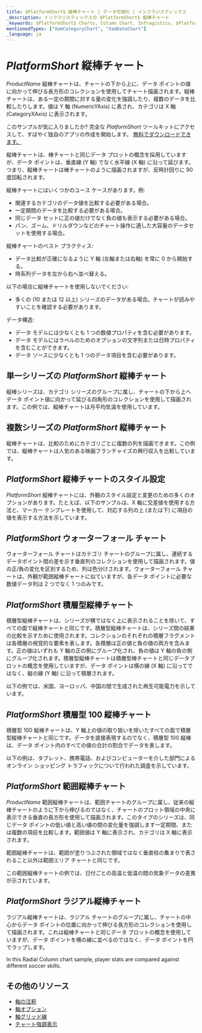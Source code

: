 ```yaml
---
title: $PlatformShort$ 縦棒チャート | データ可視化 | インフラジスティックス
_description: インフラジスティックスの $PlatformShort$ 縦棒チャート
_keywords: $PlatformShort$ Charts, Column Chart, Infragistics, $PlatformShort$ チャート, 縦棒チャート, インフラジスティックス
mentionedTypes: ["XamCategoryChart", "XamDataChart"]
_language: ja
---
```

# $PlatformShort$ 縦棒チャート

$ProductName$ 縦棒チャートは、チャートの下から上に、データ ポイントの値に向かって伸びる長方形のコレクションを使用してチャート描画されます。縦棒チャートは、ある一定の期間に対する量の変化を強調したり、複数のデータを比較したりします。値は Y 軸 (NumericYAxis) に表され、カテゴリは X 軸 (CategoryXAxis) に表示されます。


<code-view style="height: 400px" 
           data-demos-base-url="{environment:dvDemosBaseUrl}" 
           iframe-src="{environment:dvDemosBaseUrl}/charts/category-chart-column-chart-with-legend" 
           alt="凡例付きの $PlatformShort$ 縦棒チャート" >
</code-view>

<div class="divider--half"></div>

このサンプルが気に入りましたか? 完全な $PlatformShort$ ツールキットにアクセスして、すばやく独自のアプリの作成を開始します。 <a href="{environment:infragisticsBaseUrl}/products/$ProductSpinal$/download">無料でダウンロードできます。</a>

縦棒チャートは、棒チャートと同じデータ プロットの概念を採用していますが、データ ポイントは、垂直線 (Y 軸) でなく水平線 (X 軸) に沿って延びます。つまり、縦棒チャートは棒チャートのように描画されますが、反時計回りに 90 度回転されます。

縦棒チャートにはいくつかのユース ケースがあります。例:

- 関連するカテゴリのデータ値を比較する必要がある場合。
- 一定期間のデータを比較する必要がある場合。
- 同じデータ セットに正の値だけでなく負の値も表示する必要がある場合。
- パン、ズーム、ドリルダウンなどのチャート操作に適した大容量のデータセットを使用する場合。

縦棒チャートのベスト プラクティス:

- データ比較が正確になるように Y 軸 (左軸または右軸) を常に 0 から開始する。
- 時系列データを左から右へ並べ替える。

以下の場合に縦棒チャートを使用しないでください:

- 多くの (10 または 12 以上) シリーズのデータがある場合。チャートが読みやすいことを確認する必要があります。

データ構造: 

- データ モデルには少なくとも 1 つの数値プロパティを含む必要があります。
- データ モデルにはラベルのためのオプションの文字列または日時プロパティを含むことができます。
- データ ソースに少なくとも 1 つのデータ項目を含む必要があります。

## 単一シリーズの $PlatformShort$ 縦棒チャート

縦棒シリーズは、カテゴリ シリーズのグループに属し、チャートの下から上へデータ ポイント値に向かって延びる四角形のコレクションを使用して描画されます。この例では、縦棒チャートは月平均気温を使用しています。


<code-view style="height: 400px" 
           data-demos-base-url="{environment:dvDemosBaseUrl}" 
           iframe-src="{environment:dvDemosBaseUrl}/charts/category-chart-column-chart-single-source" 
           alt="単一シリーズの $PlatformShort$ 縦棒チャート" >
</code-view>

<div class="divider--half"></div>

## 複数シリーズの $PlatformShort$ 縦棒チャート

縦棒チャートは、比較のためにカテゴリごとに複数の列を描画できます。この例では、縦棒チャートは人気のある映画フランチャイズの興行収入を比較しています。


<code-view style="height: 400px" 
           data-demos-base-url="{environment:dvDemosBaseUrl}" 
           iframe-src="{environment:dvDemosBaseUrl}/charts/category-chart-column-chart-multiple-sources" 
           alt="複数シリーズの $PlatformShort$ 縦棒チャート" >
</code-view>

<div class="divider--half"></div>

## $PlatformShort$ 縦棒チャートのスタイル設定

$PlatformShort$ 縦棒チャートには、外観のスタイル設定と変更のための多くのオプションがあります。たとえば、以下のサンプルは、X 軸に交差値を使用する方法と、マーカー テンプレートを使用して、対応する列の上 (または下) に項目の値を表示する方法を示しています。


<code-view style="height: 400px" 
           data-demos-base-url="{environment:dvDemosBaseUrl}" 
           iframe-src="{environment:dvDemosBaseUrl}/charts/data-chart-column-chart-styling" 
           alt="$PlatformShort$ 縦棒チャートのスタイル設定" >
</code-view>

<div class="divider--half"></div>

## $PlatformShort$ ウォーターフォール チャート

ウォーターフォール チャートはカテゴリ チャートのグループに属し、連続するデータポイント間の差を示す垂直列のコレクションを使用して描画されます。値の正/負の変化を区別するため、列は色分けされます。ウォーターフォール チャートは、外観が範囲縦棒チャートに似ていますが、各データ ポイントに必要な数値データ列は 2 つでなく 1 つのみです。


<code-view style="height: 400px" 
           data-demos-base-url="{environment:dvDemosBaseUrl}" 
           iframe-src="{environment:dvDemosBaseUrl}/charts/data-chart-waterfall-chart" 
           alt="$PlatformShort$ ウォーターフォール チャート" >
</code-view>

<div class="divider--half"></div>

## $PlatformShort$ 積層型縦棒チャート

積層型縦棒チャートは、シリーズが横ではなく上に表示されることを除いて、すべての面で縦棒チャートと同じです。積層型縦棒チャートは、シリーズ間の結果の比較を示すために使用されます。コレクションのそれぞれの積層フラグメントは各積層の視覚的な要素を表します。各積層は正の値と負の値の両方を含みます。正の値はいずれも Y 軸の正の側にグループ化され、負の値は Y 軸の負の側にグループ化されます。積層型縦棒チャートは積層型棒チャートと同じデータプロットの概念を使用していますが、データ ポイントは横の線 (X 軸) に沿ってではなく、縦の線 (Y 軸) に沿って積層されます。

以下の例では、米国、ヨーロッパ、中国の間で生成された再生可能電力を示しています。


<code-view style="height: 400px" 
           data-demos-base-url="{environment:dvDemosBaseUrl}" 
           iframe-src="{environment:dvDemosBaseUrl}/charts/data-chart-stacked-column-chart" 
           alt="$PlatformShort$ 積層型縦棒チャート" >
</code-view>

<div class="divider--half"></div>

## $PlatformShort$ 積層型 100 縦棒チャート

積層型 100 縦棒チャートは、Y 軸上の値の取り扱いを除いたすべての面で積層型縦棒チャートと同じです。データを直接表現するのでなく、積層型 100 縦棒は、データ ポイント内のすべての値の合計の割合でデータを表します。

以下の例は、タブレット、携帯電話、およびコンピューターを介した部門によるオンライン ショッピング トラフィックについて行われた調査を示しています。

<code-view style="height: 400px" 
           data-demos-base-url="{environment:dvDemosBaseUrl}" 
           iframe-src="{environment:dvDemosBaseUrl}/charts/data-chart-stacked-100-column-chart" 
           alt="$PlatformShort$ 積層型 100 縦棒チャート" >
</code-view>

<div class="divider--half"></div>

## $PlatformShort$ 範囲縦棒チャート

$ProductName$ 範囲縦棒チャートは、範囲チャートのグループに属し、従来の縦棒チャートのように下から伸びるのではなく、チャートのプロット領域の中央に表示できる垂直の長方形を使用して描画されます。このタイプのシリーズは、同じデータ ポイントの低い値と高い値の間の変化量を強調します一定期間、または複数の項目を比較します。範囲値は Y 軸に表示され、カテゴリは X 軸に表示されます。

範囲縦棒チャートは、範囲が塗りつぶされた領域ではなく垂直柱の集まりで表されること以外は範囲エリア チャートと同じです。

この範囲縦棒チャートの例では、日付ごとの高温と低温の間の気象データの差異が示されています。

<code-view style="height: 400px" 
           data-demos-base-url="{environment:dvDemosBaseUrl}" 
           iframe-src="{environment:dvDemosBaseUrl}/charts/data-chart-range-column-chart" 
           alt="$PlatformShort$ 範囲縦棒チャート" >
</code-view>

<div class="divider--half"></div>

## $PlatformShort$ ラジアル縦棒チャート

ラジアル縦棒チャートは、ラジアル チャートのグループに属し、チャートの中心からデータ ポイントの位置に向かって伸びる長方形のコレクションを使用して描画されます。これは縦棒チャートと同じデータ プロットの概念を使用していますが、データ ポイントを横の線に並べるのではなく、データ ポイントを円でラップします。

In this Radial Column chart sample, player stats are compared against different soccer skills. 

<code-view style="height: 400px" 
           data-demos-base-url="{environment:dvDemosBaseUrl}" 
           iframe-src="{environment:dvDemosBaseUrl}/charts/data-chart-radial-column-chart" 
           alt="$PlatformShort$ ラジアル縦棒チャート" >
</code-view>

<div class="divider--half"></div>

## その他のリソース
- [軸の注釈](data-chart-axis-annotations.md)
- [軸オプション](chart-features-axis-options.md)
- [軸グリッド線](chart-features-axis-gridlines.md)
- [チャート強調表示](chart-features-highlighting.md)

<!-- TODO list API links used in this topic 
## API Members
-->